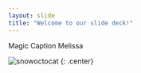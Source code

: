 ```yaml
---
layout: slide
title: "Welcome to our slide deck!"
---
```


Magic Caption Melissa

![snowoctocat](https://octodex.github.com/images/snowoctocat.png)
{: .center}
